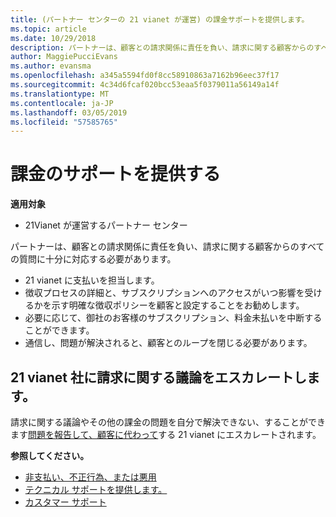 ```yaml
---
title: (パートナー センターの 21 vianet が運営) の課金サポートを提供します。
ms.topic: article
ms.date: 10/29/2018
description: パートナーは、顧客との請求関係に責任を負い、請求に関する顧客からのすべての質問に十分に対応する必要があります。
author: MaggiePucciEvans
ms.author: evansma
ms.openlocfilehash: a345a5594fd0f8cc58910863a7162b96eec37f17
ms.sourcegitcommit: 4c34d6fcaf020bcc53eaa5f0379011a56149a14f
ms.translationtype: MT
ms.contentlocale: ja-JP
ms.lasthandoff: 03/05/2019
ms.locfileid: "57585765"
---
```

# <a name="provide-billing-support"></a>課金のサポートを提供する

**適用対象**

-   21Vianet が運営するパートナー センター

パートナーは、顧客との請求関係に責任を負い、請求に関する顧客からのすべての質問に十分に対応する必要があります。

-   21 vianet に支払いを担当します。
-   徴収プロセスの詳細と、サブスクリプションへのアクセスがいつ影響を受けるかを示す明確な徴収ポリシーを顧客と設定することをお勧めします。
-   必要に応じて、御社のお客様のサブスクリプション、料金未払いを中断することができます。
-   通信し、問題が解決されると、顧客とのループを閉じる必要があります。

## <a href="" id="billingdisputes"></a>21 vianet 社に請求に関する議論をエスカレートします。

請求に関する議論やその他の課金の問題を自分で解決できない、することができます[問題を報告して、顧客に代わって](report-problems-on-behalf-of-a-customer.md)する 21 vianet にエスカレートされます。

**参照してください。**

-   [非支払い、不正行為、または悪用](non-payment-fraud-or-misuse.md)
-   [テクニカル サポートを提供します。](provide-technical-support.md)
-   [カスタマー サポート](customer-support.md)

